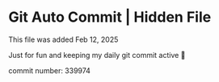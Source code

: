 # Git Auto Commit | Hidden File

This file was added Feb 12, 2025

Just for fun and keeping my daily git commit active 🤪

commit number: 339974

